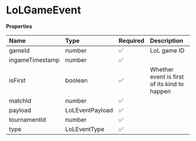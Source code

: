 # LoLGameEvent

**Properties**

| Name            | Type            | Required | Description                                  |
| :-------------- | :-------------- | :------- | :------------------------------------------- |
| gameId          | number          | ✅       | LoL game ID                                  |
| ingameTimestamp | number          | ✅       |                                              |
| isFirst         | boolean         | ✅       | Whether event is first of its kind to happen |
| matchId         | number          | ✅       |                                              |
| payload         | LoLEventPayload | ✅       |                                              |
| tournamentId    | number          | ✅       |                                              |
| type            | LoLEventType    | ✅       |                                              |

